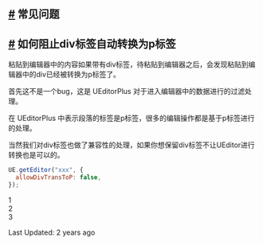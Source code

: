 ## [#](#常见问题) 常见问题

## [#](#如何阻止div标签自动转换为p标签) 如何阻止div标签自动转换为p标签

粘贴到编辑器中的内容如果带有div标签，待粘贴到编辑器之后，会发现粘贴到编辑器中的div已经被转换为p标签了。

首先这不是一个bug，这是 UEditorPlus 对于进入编辑器中的数据进行的过滤处理。

在 UEditorPlus 中表示段落的标签是p标签，很多的编辑操作都是基于p标签进行的处理。

当然我们对div标签也做了兼容性的处理，如果你想保留div标签不让UEditor进行转换也是可以的。

```js
UE.getEditor("xxx", {
  allowDivTransToP: false,
});
```

1  
2  
3

Last Updated: 2 years ago
